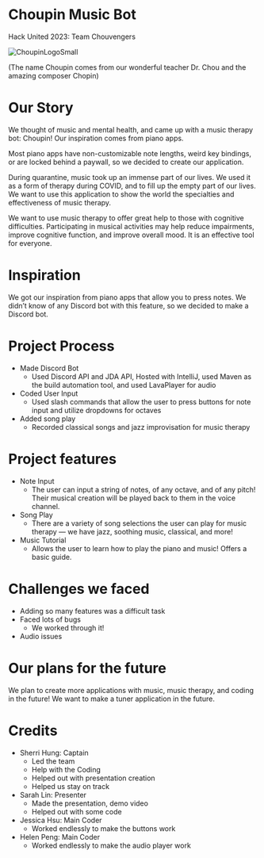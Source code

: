 # Choupin Music Bot
Hack United 2023: Team Chouvengers

![ChoupinLogoSmall](https://github.com/MasterCheetah608/choupin/assets/83442445/ffca7ad7-14e3-45e5-a825-c912b4fcc5c7)

(The name Choupin comes from our wonderful teacher Dr. Chou and the amazing composer Chopin)
# Our Story
We thought of music and mental health, and came up with a music therapy bot: Choupin! Our inspiration comes from piano apps.

Most piano apps have non-customizable note lengths, weird key bindings, or are locked behind a paywall, so we decided to create our application.

During quarantine, music took up an immense part of our lives. We used it as a form of therapy during COVID, and to fill up the empty part of our lives. We want to use this application to show the world the specialties and effectiveness of music therapy.

We want to use music therapy to offer great help to those with cognitive difficulties. Participating in musical activities may help reduce impairments, improve cognitive function, and improve overall mood. It is an effective tool for everyone.
# Inspiration
We got our inspiration from piano apps that allow you to press notes. We didn’t know of any Discord bot with this feature, so we decided to make a Discord bot.
# Project Process
- Made Discord Bot
  - Used Discord API and JDA API, Hosted with IntelliJ, used Maven as the build automation tool, and used LavaPlayer for audio
- Coded User Input
   - Used slash commands that allow the user to press buttons for note input and utilize dropdowns for octaves
- Added song play
  - Recorded classical songs and jazz improvisation for music therapy
# Project features
- Note Input
  - The user can input a string of notes, of any octave, and of any pitch! Their musical creation will be played back to them in the voice channel.
- Song Play
  - There are a variety of song selections the user can play for music therapy — we have jazz, soothing music, classical, and more!
- Music Tutorial
  - Allows the user to learn how to play the piano and music! Offers a basic guide.
# Challenges we faced
- Adding so many features was a difficult task
- Faced lots of bugs
  - We worked through it!
- Audio issues
# Our plans for the future
We plan to create more applications with music, music therapy, and coding in the future! We want to make a tuner application in the future.
# Credits
- Sherri Hung: Captain
  - Led the team
  - Help with the Coding
  - Helped out with presentation creation
  - Helped us stay on track
- Sarah Lin: Presenter
  - Made the presentation, demo video
  - Helped out with some code
- Jessica Hsu: Main Coder
  - Worked endlessly to make the buttons work
- Helen Peng: Main Coder
  - Worked endlessly to make the audio player work
